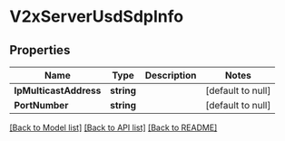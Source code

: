 # V2xServerUsdSdpInfo

## Properties
Name | Type | Description | Notes
------------ | ------------- | ------------- | -------------
**IpMulticastAddress** | **string** |  | [default to null]
**PortNumber** | **string** |  | [default to null]

[[Back to Model list]](../README.md#documentation-for-models) [[Back to API list]](../README.md#documentation-for-api-endpoints) [[Back to README]](../README.md)


